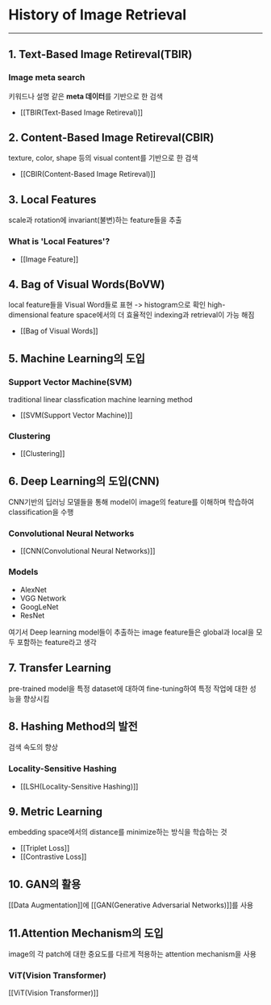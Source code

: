 # History of Image Retrieval
---

## 1. Text-Based Image Retireval(TBIR)
### Image meta search
키워드나 설명 같은 **meta 데이터**를 기반으로 한 검색

- [[TBIR(Text-Based Image Retireval)]]

## 2. Content-Based Image Retireval(CBIR)
texture, color, shape 등의 visual content를 기반으로 한 검색

- [[CBIR(Content-Based Image Retireval)]]

## 3. Local Features
scale과 rotation에 invariant(불변)하는 feature들을 추출

### What is 'Local Features'?

- [[Image Feature]]

## 4. Bag of Visual Words(BoVW)

local feature들을 Visual Word들로 표현 -> histogram으로 확인
high-dimensional feature space에서의 더 효율적인 indexing과 retrieval이 가능 해짐

- [[Bag of Visual Words]]

## 5. Machine Learning의 도입

### Support Vector Machine(SVM)
traditional linear classfication machine learning method

- [[SVM(Support Vector Machine)]]

### Clustering

- [[Clustering]]

## 6. Deep Learning의 도입(CNN)
CNN기반의 딥러닝 모델들을 통해 model이 image의 feature를 이해하며 학습하여 classification을 수행

### Convolutional Neural Networks

- [[CNN(Convolutional Neural Networks)]]

### Models
- AlexNet
- VGG Network
- GoogLeNet
- ResNet

여기서 Deep learning model들이 추출하는 image feature들은 global과 local을 모두 포함하는 feature라고 생각

## 7. Transfer Learning
pre-trained model을 특정 dataset에 대하여 fine-tuning하여 특정 작업에 대한 성능을 향상시킴

## 8. Hashing Method의 발전

검색 속도의 향상

### Locality-Sensitive Hashing

- [[LSH(Locality-Sensitive Hashing)]]

## 9. Metric Learning

embedding space에서의 distance를 minimize하는 방식을 학습하는 것

- [[Triplet Loss]]
- [[Contrastive Loss]]

## 10. GAN의 활용
[[Data Augmentation]]에 [[GAN(Generative Adversarial Networks)]]를 사용

## 11.Attention Mechanism의 도입

image의 각 patch에 대한 중요도를 다르게 적용하는 attention mechanism을 사용

### ViT(Vision Transformer)

[[ViT(Vision Transformer)]]

